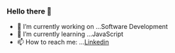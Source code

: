 ### Hello there 👋

- 🔭 I’m currently working on ...Software Development
- 🌱 I’m currently learning ...JavaScript
- 📫 How to reach me: ...[Linkedin](https://www.linkedin.com/in/rishabhgujarati/)

